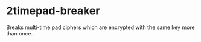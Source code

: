 # 2timepad-breaker
Breaks multi-time pad ciphers which are encrypted with the same key more than once.
